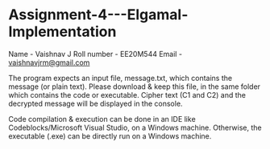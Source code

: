 # Assignment-4---Elgamal-Implementation

Name - Vaishnav J
Roll number - EE20M544
Email - vaishnavjrm@gmail.com

The program expects an input file, message.txt, which contains the message (or plain text). Please download & keep this file, in the same folder which contains the code or executable.
Cipher text (C1 and C2) and the decrypted message will be displayed in the console.

Code compilation & execution can be done in an IDE like Codeblocks/Microsoft Visual Studio, on a Windows machine. Otherwise, the executable (.exe) can be directly run on a Windows machine.

